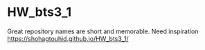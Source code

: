# HW_bts3_1
Great repository names are short and memorable. Need inspiration
https://shohagtouhid.github.io/HW_bts3_1/
